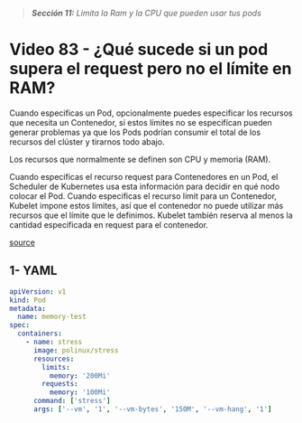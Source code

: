 > _**Sección 11:** Limita la Ram y la CPU que pueden usar tus pods_

# Video 83 - ¿Qué sucede si un pod supera el request pero no el límite en RAM?

Cuando especificas un Pod, opcionalmente puedes especificar los recursos que necesita un Contenedor, si estos límites no se especifícan pueden generar problemas ya que los Pods podrían consumir el total de los recursos del clúster y tirarnos todo abajo.  

Los recursos que normalmente se definen son CPU y memoria (RAM).  

Cuando especificas el recurso request para Contenedores en un Pod, el Scheduler de Kubernetes usa esta información para decidir en qué nodo colocar el Pod. Cuando especificas el recurso limit para un Contenedor, Kubelet impone estos límites, así que el contenedor no puede utilizar más recursos que el límite que le definimos. Kubelet también reserva al menos la cantidad especificada en request para el contenedor.  

[source](https://kubernetes.io/es/docs/concepts/configuration/manage-resources-containers/)

## 1- YAML

```yaml
apiVersion: v1
kind: Pod
metadata:
  name: memory-test
spec:
  containers:
    - name: stress
      image: polinux/stress
      resources:
        limits:
          memory: '200Mi'
        requests:
          memory: '100Mi'
      command: ['stress']
      args: ['--vm', '1', '--vm-bytes', '150M', '--vm-hang', '1']
```